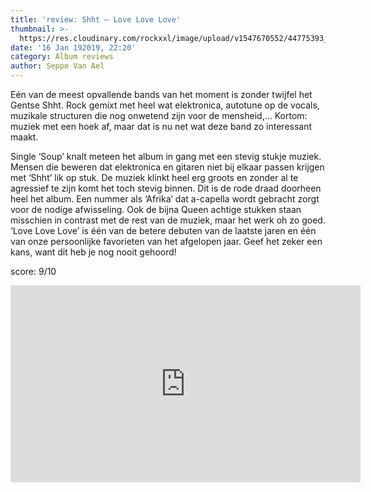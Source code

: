 ```yaml
---
title: 'review: Shht – Love Love Love'
thumbnail: >-
  https://res.cloudinary.com/rockxxl/image/upload/v1547670552/44775393_2178716049035263_2611977742517796864_n.jpg
date: '16 Jan 192019, 22:20'
category: Album reviews
author: Seppe Van Ael
---
```

Eén van de meest opvallende bands van het moment is zonder twijfel het Gentse Shht. Rock gemixt met heel wat elektronica, autotune op de vocals, muzikale structuren die nog onwetend zijn voor de mensheid,… Kortom: muziek met een hoek af, maar dat is nu net wat deze band zo interessant maakt.

Single ‘Soup’ knalt meteen het album in gang met een stevig stukje muziek. Mensen die beweren dat elektronica en gitaren niet bij elkaar passen krijgen met ‘Shht’ lik op stuk. De muziek klinkt heel erg groots en zonder al te agressief te zijn komt het toch stevig binnen. Dit is de rode draad doorheen heel het album. Een nummer als ‘Afrika’ dat a-capella wordt gebracht zorgt voor de nodige afwisseling. Ook de bijna Queen achtige stukken staan misschien in contrast met de rest van de muziek, maar het werk oh zo goed. ‘Love Love Love’ is één van de betere debuten van de laatste jaren en één van onze persoonlijke favorieten van het afgelopen jaar. Geef het zeker een kans, want dit heb je nog nooit gehoord!  

score: 9/10

<iframe width="560" height="315" src="https://www.youtube.com/embed/Il6WZUEh0dA" frameborder="0" allow="accelerometer; autoplay; encrypted-media; gyroscope; picture-in-picture" allowfullscreen></iframe>
